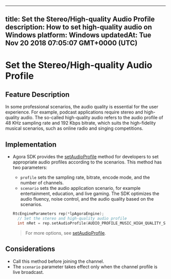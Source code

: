 
---
title: Set the Stereo/High-quality Audio Profile
description: How to set high-quality audio on Windows
platform: Windows
updatedAt: Tue Nov 20 2018 07:05:07 GMT+0000 (UTC)
---
# Set the Stereo/High-quality Audio Profile
## Feature Description 

In some professional scenarios, the audio quality is essential for the user experience. For example, podcast applications require stereo and high-quality audio. The so-called high-quality audio refers to the audio profile of 48 KHz sampling rate and 192 Kbps bitrate, which suits the high-fidelity musical scenarios, such as online radio and singing competitions.

## Implementation

- Agora SDK provides the [setAudioProfile](https://docs.agora.io/en/Video/API%20Reference/cpp/classagora_1_1rtc_1_1_i_rtc_engine.html#ab0cb52e238b729a15525a5cc12543d9e) method for developers to set appropriate audio profiles according to the scenarios. This method has two parameters:

  - `profile` sets the sampling rate, bitrate, encode mode, and the number of channels.
  - `scenario` sets the audio application scenario, for example entertainment, education, and live gaming. The SDK optimizes the audio fluency, noise control, and the audio quality based on the scenarios.

  ```c++
  RtcEngineParameters rep(*lpAgoraEngine);
    // Set the stereo and high-quality audio profile
    int nRet = rep.setAudioProfile(AUDIO_PROFILE_MUSIC_HIGH_QUALITY_STEREO, AUDIO_SCENARIO_DEFAULT);
  ```

  > For more options, see [setAudioProfile](https://docs.agora.io/en/Video/API%20Reference/cpp/classagora_1_1rtc_1_1_i_rtc_engine.html#ab0cb52e238b729a15525a5cc12543d9e).

## Considerations

- Call this method before joining the channel.
- The `scenario` parameter takes effect only when the channel profile is live broadcast.
